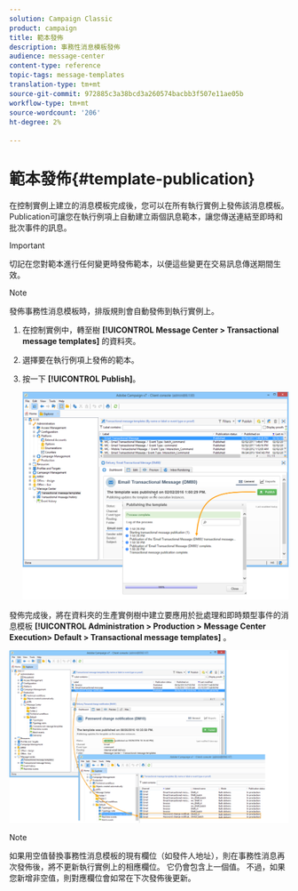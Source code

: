 ```yaml
---
solution: Campaign Classic
product: campaign
title: 範本發佈
description: 事務性消息模板發佈
audience: message-center
content-type: reference
topic-tags: message-templates
translation-type: tm+mt
source-git-commit: 972885c3a38bcd3a260574bacbb3f507e11ae05b
workflow-type: tm+mt
source-wordcount: '206'
ht-degree: 2%

---
```



# 範本發佈{#template-publication}

在控制實例上建立的消息模板完成後，您可以在所有執行實例上發佈該消息模板。 Publication可讓您在執行例項上自動建立兩個訊息範本，讓您傳送連結至即時和批次事件的訊息。

>[!IMPORTANT]
>
>切記在您對範本進行任何變更時發佈範本，以便這些變更在交易訊息傳送期間生效。

>[!NOTE]
>
>發佈事務性消息模板時，排版規則會自動發佈到執行實例上。

1. 在控制實例中，轉至樹 **[!UICONTROL Message Center > Transactional message templates]** 的資料夾。
1. 選擇要在執行例項上發佈的範本。
1. 按一下 **[!UICONTROL Publish]**。

   ![](assets/messagecenter_publish_model_008.png)

發佈完成後，將在資料夾的生產實例樹中建立要應用於批處理和即時類型事件的消息模板 **[!UICONTROL Administration > Production > Message Center Execution> Default > Transactional message templates]** 。

![](assets/messagecenter_deployed_model_001.png)

>[!NOTE]
>
>如果用空值替換事務性消息模板的現有欄位（如發件人地址），則在事務性消息再次發佈後，將不更新執行實例上的相應欄位。 它仍會包含上一個值。 不過，如果您新增非空值，則對應欄位會如常在下次發佈後更新。
